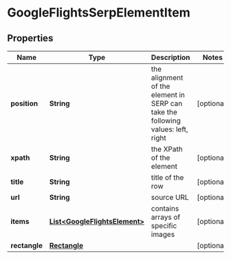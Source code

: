 

# GoogleFlightsSerpElementItem


## Properties

| Name | Type | Description | Notes |
|------------ | ------------- | ------------- | -------------|
|**position** | **String** | the alignment of the element in SERP can take the following values: left, right |  [optional] |
|**xpath** | **String** | the XPath of the element |  [optional] |
|**title** | **String** | title of the row |  [optional] |
|**url** | **String** | source URL |  [optional] |
|**items** | [**List&lt;GoogleFlightsElement&gt;**](GoogleFlightsElement.md) | contains arrays of specific images |  [optional] |
|**rectangle** | [**Rectangle**](Rectangle.md) |  |  [optional] |



